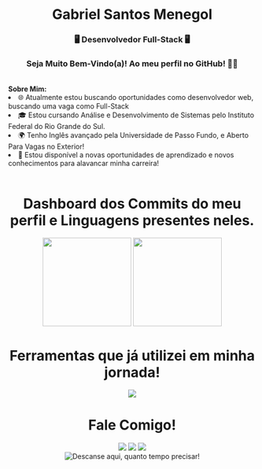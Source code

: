<h1 align="center"> Gabriel Santos Menegol </h1>
<h3 align="center"> 🖥️ Desenvolvedor Full-Stack 🖥️ </h3>
<h3 align="center">Seja Muito Bem-Vindo(a)! Ao meu perfil no GitHub! 🍻🍻</h3>
<br>
<strong>Sobre Mim:</strong>

<li>🌐 Atualmente estou buscando oportunidades como desenvolvedor web, buscando uma vaga como Full-Stack</li>
<li>🎓 Estou cursando Análise e Desenvolvimento de Sistemas pelo Instituto Federal do Rio Grande do Sul.</li>
<li>🌍 Tenho Inglês avançado pela Universidade de Passo Fundo, e Aberto Para Vagas no Exterior!</li>
<li>🌱 Estou disponível a novas oportunidades de aprendizado e novos conhecimentos para alavancar minha carreira!</li>
<br>

<h1 align="center">Dashboard dos Commits do meu perfil e Linguagens presentes neles.</h1>
<div align="center">
  <a href="htts:\\(https://github.com/Gabriel-Menegol749"></a>
  <img height="180em" src="https://github-readme-stats.vercel.app/api?username=Gabriel-Menegol749&show_icons=true&theme=dark&include_all_commmits-true"/>
  <img height="180em" src="https://github-readme-stats.vercel.app/api/top-langs/?username=Gabriel-Menegol749&layout-compact&langs_count16&theme=dark"/>
</div>


<h1 align="center">Ferramentas que já utilizei em minha jornada!</h1>

<p align="center">
  <a href="https://skillicons.dev">
    <img src="https://skillicons.dev/icons?i=react,nodejs,html,css,js,git,github,npm,powershell,sequelize,vscode" />
  </a>

<h1 align="center"">Fale Comigo!</h1>

<div align="center">
  <a href="https://www.linkedin.com/in/gabriel-menegol-5017592b1/" target="_blank" rel="noopener"> <img src="https://img.shields.io/badge/LinkedIn-0077B5?style=for-the-badge&logo=linkedin&logoColor=white"></a>
  <a href="https://wa.me/5554992603446" target="_blank" rel="noopener""><img src="https://img.shields.io/badge/WhatsApp-25D366?style=for-the-badge&logo=whatsapp&logoColor=white"></a>
  <a href="mailto:gsmenegol749@gmail.com" target="_blank" rel="noopener""><img src="https://img.shields.io/badge/Gmail-D14836?style=for-the-badge&logo=gmail&logoColor=white"></a>
</div>

<div align="center">
  <img src="https://media1.tenor.com/m/TCEyVCo9wG0AAAAd/dark-souls-bonfire.gif" alt="Descanse aqui, quanto tempo precisar!">
</div>
